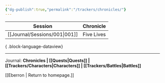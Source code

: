 ```yaml
---
{"dg-publish":true,"permalink":"/trackers/chronicles/"}
---
```


| Session                          | Chronicle  |
| -------------------------------- | ---------- |
| [[Journal/Sessions/001\|001]] | Five Lives |

{ .block-language-dataview}

---

Journal: **Chronicles | [[Quests\|Quests]] |  [[Trackers/Characters\|Characters]] | [[Trackers/Battles\|Battles]]**

[[Eberron \| Return to homepage.]]